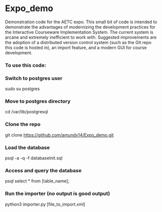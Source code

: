 # Expo_demo
Demonstration code for the AETC expo.
This small bit of code is intended to demonstrate the advantages of modernizing the development practices for the Interactive Courseware Implementation System. The current system is arcane and extremely inefficient to work with. Suggested improvements are the adoption of a distributed version control system (such as the Git repo this code is hosted in), an import feature, and a modern GUI for course development.

### To use this code: ###
### Switch to postgres user ###
sudo su postgres
### Move to postgres directory ###
cd /var/lib/postgresql
### Clone the repo ###
git clone https://github.com/amundy14/Expo_demo.git

### Load the database ###
psql -a -q -f databaseInit.sql
### Access and query the database ###
psql
select * from [table_name];

### Run the importer (no output is good output) ###
python3 importer.py [file_to_import.xml]
